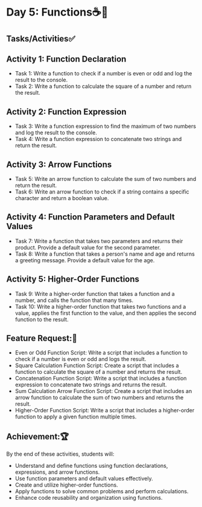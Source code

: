 # Day 5: Functions☕🚀
## Tasks/Activities✅
## Activity 1: Function Declaration

- Task 1: Write a function to check if a number is even or odd and log the result to the console.
- Task 2: Write a function to calculate the square of a number and return the result.

## Activity 2: Function Expression

- Task 3: Write a function expression to find the maximum of two numbers and log the result to the console.
- Task 4: Write a function expression to concatenate two strings and return the result.

## Activity 3: Arrow Functions

- Task 5: Write an arrow function to calculate the sum of two numbers and return the result.
- Task 6: Write an arrow function to check if a string contains a specific character and return a boolean value.

## Activity 4: Function Parameters and Default Values

- Task 7: Write a function that takes two parameters and returns their product. Provide a default value for the second parameter.
- Task 8: Write a function that takes a person's name and age and returns a greeting message. Provide a default value for the age.

## Activity 5: Higher-Order Functions

- Task 9: Write a higher-order function that takes a function and a number, and calls the function that many times.
- Task 10: Write a higher-order function that takes two functions and a value, applies the first function to the value, and then applies the second function to the result.

## Feature Request:👀
- Even or Odd Function Script: Write a script that includes a function to check if a number is even or odd and logs the result.
- Square Calculation Function Script: Create a script that includes a function to calculate the square of a number and returns the result.
- Concatenation Function Script: Write a script that includes a function expression to concatenate two strings and returns the result.
- Sum Calculation Arrow Function Script: Create a script that includes an arrow function to calculate the sum of two numbers and returns the result.
- Higher-Order Function Script: Write a script that includes a higher-order function to apply a given function multiple times.

## Achievement:🏆
By the end of these activities, students will:

- Understand and define functions using function declarations, expressions, and arrow functions.
- Use function parameters and default values effectively.
- Create and utilize higher-order functions.
- Apply functions to solve common problems and perform calculations.
- Enhance code reusability and organization using functions.
